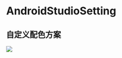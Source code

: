 # AndroidStudioSetting
## 自定义配色方案

![](http://paynnyvep.bkt.clouddn.com/%E5%B1%8F%E5%B9%95%E5%BF%AB%E7%85%A7%202018-08-22%20%E4%B8%8B%E5%8D%882.15.34.png)

